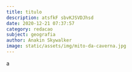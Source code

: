```yaml
---
title: titulo
description: atsfkF sbvKJSVDJhsd
date: 2020-12-21 07:37:57
category: redacao
subject: geografia
author: Anakin Skywalker
image: static/assets/img/mito-da-caverna.jpg
---
```

a